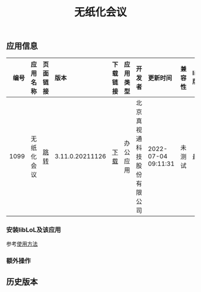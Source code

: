 ﻿---
id: 1099
title: 无纸化会议
toc: true
weight: 1099
---

## 应用信息 
|   编号 | 应用名称   | 页面链接                                        | 版本              | 下载链接                                                                               | 应用类型   | 开发者           | 更新时间                | 兼容性   | liblol版本   |
|-----:|:-------|:--------------------------------------------|:----------------|:-----------------------------------------------------------------------------------|:-------|:--------------|:--------------------|:------|:-----------|
| 1099 | 无纸化会议  | [跳转](http://app.loongapps.cn/#/detail/1099) | 3.11.0.20211126 | [下载](http://113.24.212.22:8090/upload/file/zstnps_3.11.0.20211126_loongarch64.deb) | 办公应用   | 北京真视通科技股份有限公司 | 2022-07-04 09:11:31 | 未测试   | 最新         |
### 安装libLoL及该应用 
参考[使用方法](/docs/usage) 
### 额外操作 


## 历史版本 
 
